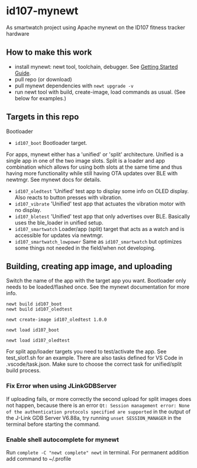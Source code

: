 # id107-mynewt
As smartwatch project using Apache mynewt on the ID107 fitness tracker hardware

## How to make this work
- install mynewt: newt tool, toolchain, debugger. See [Getting Started Guide](https://mynewt.apache.org/latest/get_started/index.html).
- pull repo (or download)
- pull mynewt dependencies with `newt upgrade -v`
- run newt tool with build, create-image, load commands as usual. (See below for examples.)

## Targets in this repo
Bootloader

- `id107_boot` Bootloader target.

For apps, mynewt either has a 'unified' or 'split' architecture. Unified is a single app in one of the two image slots. Split is a loader and app combination which allows for using both slots at the same time and thus having more functionality while still having OTA updates over BLE with newtmgr. See mynewt docs for details.

- `id107_oledtest` 'Unified' test app to display some info on OLED display. Also reacts to button presses with vibration.
- `id107_vibrate` 'Unified' test app that actuates the vibration motor with no display.
- `id107_bletest` 'Unified' test app that only advertises over BLE. Basically uses the ble_loader in unified setup.
- `id107_smartwatch` Loader/app (split) target that acts as a watch and is accessible for updates via newtmgr.
- `id107_smartwatch_lowpower` Same as `id107_smartwatch` but optimizes some things not needed in the field/when not developing.

## Building, creating app image, and uploading
Switch the name of the app with the target app you want. Bootloader only needs to be loaded/flashed once. See the mynewt documentation for more info.
```
newt build id107_boot
newt build id107_oledtest

newt create-image id107_oledtest 1.0.0

newt load id107_boot

newt load id107_oledtest
```
For split app/loader targets you need to test/activate the app. See test_slot1.sh for an example.
There are also tasks defined for VS Code in .vscode/task.json. Make sure to choose the correct task for unified/split build process.

### Fix Error when using JLinkGDBServer
If uploading fails, or more correctly the second upload for split images does not happen, because there is an error `Qt: Session management error: None of the authentication protocols specified are supported` in the output of the J-Link GDB Server V6.88a, try running `unset SESSION_MANAGER` in the terminal before starting the command.

### Enable shell autocomplete for mynewt
Run `complete -C "newt complete" newt` in terminal. For permanent addition add command to ~/.profile